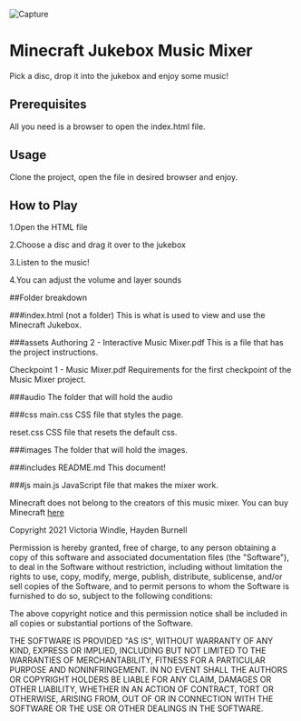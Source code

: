 ![Capture](https://user-images.githubusercontent.com/71723408/109402465-1b601f80-7924-11eb-9f2c-33f13f847dcf.PNG)


# Minecraft Jukebox Music Mixer

Pick a disc, drop it into the jukebox and enjoy some music!

## Prerequisites

All you need is a browser to open the index.html file. 

## Usage

Clone the project, open the file in desired browser and enjoy.

## How to Play

1.Open the HTML file

2.Choose a disc and drag it over to the jukebox

3.Listen to the music!

4.You can adjust the volume and layer sounds


##Folder breakdown

###index.html (not a folder)
This is what is used to view and use the Minecraft Jukebox.

###assets
Authoring 2 - Interactive Music Mixer.pdf
This is a file that has the project instructions.

Checkpoint 1 - Music Mixer.pdf
Requirements for the first checkpoint of the Music Mixer project.

###audio
The folder that will hold the audio

###css
main.css
CSS file that styles the page.

reset.css
CSS file that resets the default css.

###images
The folder that will hold the images.

###includes
README.md
This document!

###js
main.js
JavaScript file that makes the mixer work.

Minecraft does not belong to the creators of this music mixer.
You can buy Minecraft [here](https://www.minecraft.net/en-us/)


Copyright 2021 Victoria Windle, Hayden Burnell

Permission is hereby granted, free of charge, to any person obtaining a copy of this software and associated documentation files (the "Software"), to deal in the Software without restriction, including without limitation the rights to use, copy, modify, merge, publish, distribute, sublicense, and/or sell copies of the Software, and to permit persons to whom the Software is furnished to do so, subject to the following conditions:

The above copyright notice and this permission notice shall be included in all copies or substantial portions of the Software.

THE SOFTWARE IS PROVIDED "AS IS", WITHOUT WARRANTY OF ANY KIND, EXPRESS OR IMPLIED, INCLUDING BUT NOT LIMITED TO THE WARRANTIES OF MERCHANTABILITY, FITNESS FOR A PARTICULAR PURPOSE AND NONINFRINGEMENT. IN NO EVENT SHALL THE AUTHORS OR COPYRIGHT HOLDERS BE LIABLE FOR ANY CLAIM, DAMAGES OR OTHER LIABILITY, WHETHER IN AN ACTION OF CONTRACT, TORT OR OTHERWISE, ARISING FROM, OUT OF OR IN CONNECTION WITH THE SOFTWARE OR THE USE OR OTHER DEALINGS IN THE SOFTWARE.



